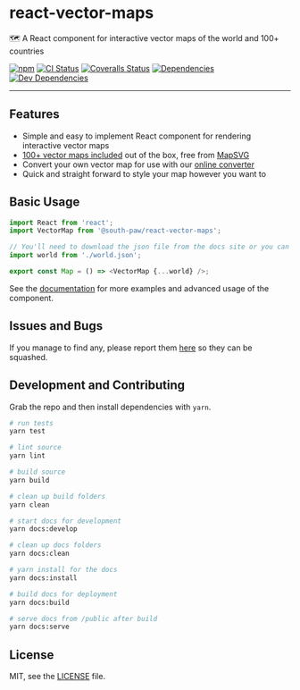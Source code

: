 # react-vector-maps

🗺️ A React component for interactive vector maps of the world and 100+ countries

[![npm](https://img.shields.io/npm/v/@south-paw/react-vector-maps.svg)](https://www.npmjs.com/package/@south-paw/react-vector-maps)
[![CI Status](https://img.shields.io/travis/South-Paw/react-vector-maps.svg)](https://travis-ci.org/South-Paw/react-vector-maps)
[![Coveralls Status](https://img.shields.io/coveralls/github/South-Paw/react-vector-maps.svg)](https://coveralls.io/github/South-Paw/react-vector-maps)
[![Dependencies](https://david-dm.org/South-Paw/react-vector-maps/status.svg)](https://david-dm.org/South-Paw/react-vector-maps)
[![Dev Dependencies](https://david-dm.org/South-Paw/react-vector-maps/dev-status.svg)](https://david-dm.org/South-Paw/react-vector-maps?type=dev)

---

## Features

- Simple and easy to implement React component for rendering interactive vector maps
- [100+ vector maps included](https://react-vector-maps.netlify.com/maps) out of the box, free from [MapSVG](https://mapsvg.com/maps)
- Convert your own vector map for use with our [online converter](https://react-vector-maps.netlify.com/converter)
- Quick and straight forward to style your map however you want to

## Basic Usage

```js
import React from 'react';
import VectorMap from '@south-paw/react-vector-maps';

// You'll need to download the json file from the docs site or you can create your own.
import world from './world.json';

export const Map = () => <VectorMap {...world} />;
```

See the [documentation](https://react-vector-maps.netlify.com/) for more examples and advanced usage of the component.

## Issues and Bugs

If you manage to find any, please report them [here](https://github.com/South-Paw/react-vector-maps/issues) so they can be squashed.

## Development and Contributing

Grab the repo and then install dependencies with `yarn`.

```bash
# run tests
yarn test

# lint source
yarn lint

# build source
yarn build

# clean up build folders
yarn clean

# start docs for development
yarn docs:develop

# clean up docs folders
yarn docs:clean

# yarn install for the docs
yarn docs:install

# build docs for deployment
yarn docs:build

# serve docs from /public after build
yarn docs:serve
```

## License

MIT, see the [LICENSE](./LICENSE) file.

